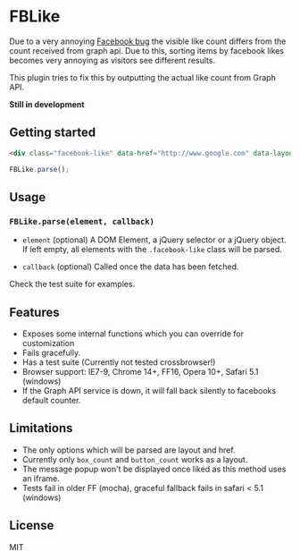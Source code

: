 # FBLike

Due to a very annoying [Facebook bug][bug] the visible like count differs from the
count received from graph api. Due to this, sorting items by facebook likes
becomes very annoying as visitors see different results.

This plugin tries to fix this by outputting the actual like count from Graph
API.

**Still in development**

## Getting started

```html
<div class="facebook-like" data-href="http://www.google.com" data-layout="box_count"></div>
```

```javascript
FBLike.parse();
```

## Usage

### `FBLike.parse(element, callback)`

* `element` (optional) A DOM Element, a jQuery selector or a jQuery object.
  If left empty, all elements with the `.facebook-like` class will be parsed.

* `callback` (optional) Called once the data has been fetched.

Check the test suite for examples.

## Features

* Exposes some internal functions which you can override for customization
* Fails gracefully.
* Has a test suite (Currently not tested crossbrowser!)
* Browser support: IE7-9, Chrome 14+, FF16, Opera 10+, Safari 5.1 (windows)
* If the Graph API service is down, it will fall back silently to facebooks
  default counter.

## Limitations

* The only options which will be parsed are layout and href.
* Currently only `box_count` and `button_count` works as a layout.
* The message popup won't be displayed once liked as this method uses an
  iframe.
* Tests fail in older FF (mocha), graceful fallback fails in safari < 5.1 (windows)

## License

MIT

[bug]: http://developers.facebook.com/bugs/169035286562837/
